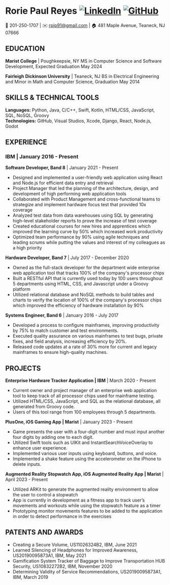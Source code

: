 # Rorie Paul Reyes [![LinkedIn](https://img.shields.io/badge/-LinkedIn-blue?style=flat-square&logo=LinkedIn&logoColor=white&link=https://www.linkedin.com/in/rorie-reyes-9580794b/)](https://www.linkedin.com/in/rorie-reyes-9580794b/) [![GitHub](https://img.shields.io/badge/-GitHub-black?style=flat-square&logo=GitHub&logoColor=white&link=https://github.com/rreyes-RP)](https://github.com/rreyes-RP/Projects)

📱 201-250-1707 | ✉️ rpip91@gmail.com | 🏠 481 Maple Avenue, Teaneck, NJ 07666

## EDUCATION
**Marist College** | Poughkeepsie, NY
MS in Computer Science and Software Development, Expected Graduation May 2024

**Fairleigh Dickinson University** | Teaneck, NJ
BS in Electrical Engineering and Minor in Math and Computer Science, Graduation May 2014

## SKILLS & TECHNICAL TOOLS
**Languages:** Python, Java, C/C++, Swift, Kotlin, HTML/CSS, JavaScript, SQL, NoSQL, Groovy  
**Technologies:** GitHub, Visual Studios, Xcode, Django, React, Node.js, Godot

## EXPERIENCE
### IBM | January 2016 - Present
**Software Developer, Band 8** | January 2021 - Present
- Designed and implemented a user-friendly web application using React and Node.js for efficient data entry and retrieval
- Project Manager that led the planning of the architecture, design, and development of high performing web application tools
- Collaborated with Product Management and cross-functional teams to strategize and implement hardware focus test that provided 10x coverage
- Analyzed test data from data warehouses using SQL by generating high-level stakeholder reports to prove the increase of test coverage
- Created educational courses for new hires and apprentices which improved the learning curve by 50% which increased work productivity
- Optimized team performance by 90% using agile techniques and leading scrums while putting the values and interest of my colleagues as a high priority

**Hardware Developer, Band 7** | July 2017 - December 2020
- Owned as the full-stack developer for the department wide enterprise web application tool that tracks 100% of the company's processor chips
- Built a RESTful API that is currently used today by 100 users throughout 5 departments using HTML, CSS, and Javascript under a Groovy platform
- Utilized relational database and NoSQL methods to build tables and charts to verify the location of 100% of the company's processor chips which improved the efficiency of hardware installation by 90%

**Systems Engineer, Band 6** | January 2016 - July 2017
- Developed a process to configure mainframes, improving productivity by 75% to match customer and test environments.
- Executed quality assurance on various mainframes to test bugs, private fixes, and field analysis, increasing efficiency by 20%.
- Released code updates at a rate of 30% more for current and legacy mainframes to ensure high-quality machines.

## PROJECTS
**Enterprise Hardware Tracker Application | IBM** | March 2020 - Present
- Current owner and project manager of an enterprise web application tool to keep track of all processor chips used for mainframe testing.
- Utilized HTML/CSS, JavaScript, and SQL as the relational database, all generated from Groovy code.
- Users of this tool range from 100 employees through 5 departments.

**PlusOne, iOS Gaming App | Marist** | January 2023 - Present
- Game presents the user with a four-digit number and must input another four digits by adding one to each digit.
- Utilized Swift tools such as UIKit and InstantSearchVoiceOverlay to enhance user experience.
- Implemented various user inputs using keyboard, buttons, and voice.
- Implemented a shake feature using the accelerometer on the iPhone to delete inputs.

**Augmented Reality Stopwatch App, iOS Augmented Reality App | Marist** | April 2023 - Present
- Utilized ARKit to generate the augmented reality environment to allow the user to control a stopwatch 
- App is currently in development as a fitness app to track user’s movements and workouts while using the stopwatch feature as a timer 
- Prototyping  monitor movements features to be added to the application in order to detect performance in the exercises 


## PATENTS AND AWARDS
- Creating a Secure Volume, US11026324B2, IBM, June 2021
- Learned Silencing of Headphones for Improved Awareness, US20190095873A1, IBM, May 2021
- Gamification System Tracker of Baggage to Improve Transportation HUB Security, US10832272B2, IBM, November 2020
- Determining Validity of Service Recommendations, US20190095873A1, IBM, March 2019
